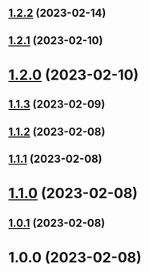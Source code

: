 ## [1.2.2](https://github.com/acelectic/tom-tom-manager/compare/v1.2.1...v1.2.2) (2023-02-14)

## [1.2.1](https://github.com/acelectic/tom-tom-manager/compare/v1.2.0...v1.2.1) (2023-02-10)

# [1.2.0](https://github.com/acelectic/tom-tom-manager/compare/v1.1.3...v1.2.0) (2023-02-10)

## [1.1.3](https://github.com/acelectic/tom-tom-manager/compare/v1.1.2...v1.1.3) (2023-02-09)

## [1.1.2](https://github.com/acelectic/tom-tom-manager/compare/v1.1.1...v1.1.2) (2023-02-08)

## [1.1.1](https://github.com/acelectic/tom-tom-manager/compare/v1.1.0...v1.1.1) (2023-02-08)

# [1.1.0](https://github.com/acelectic/tom-tom-manager/compare/v1.0.1...v1.1.0) (2023-02-08)

## [1.0.1](https://github.com/acelectic/tom-tom-manager/compare/v1.0.0...v1.0.1) (2023-02-08)

# 1.0.0 (2023-02-08)
